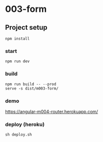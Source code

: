 # 003-form

## Project setup
```
npm install
```

### start
```
npm run dev
```

### build

```
npm run build -- --prod
serve -s dist/m003-form/
```

### demo
https://angular-m004-router.herokuapp.com/

### deploy (heroku)
```
sh deploy.sh
```